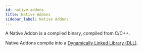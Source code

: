 ```yaml
---
id: native-addons
title: Native Addons
sidebar_label: Native Addons
---
```


A Native Addon is a compiled binary, compiled from C/C++.

Native Addons compile into a [Dynamically Linked Library (DLL)](https://en.wikipedia.org/wiki/Dynamic-link_library).
